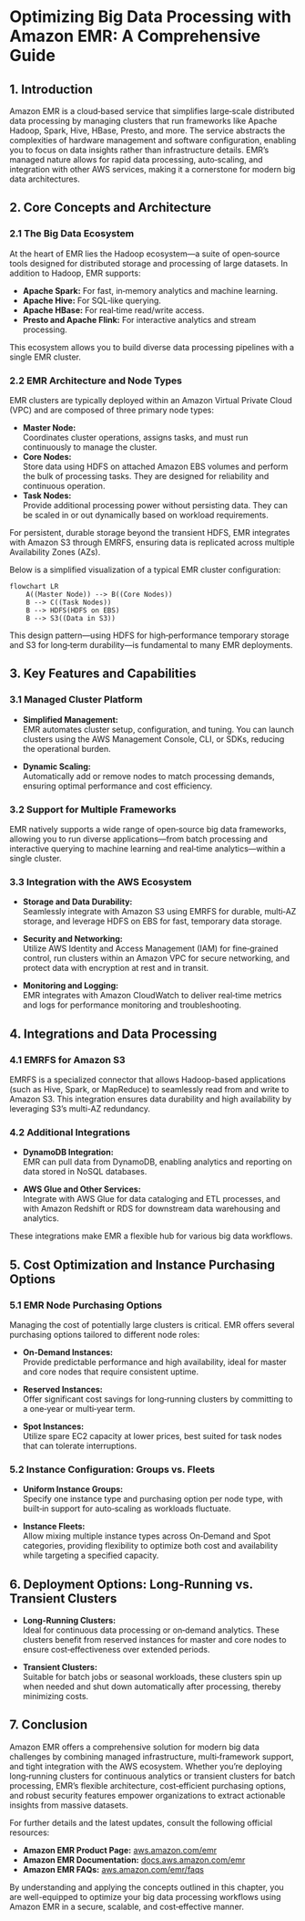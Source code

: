 # Optimizing Big Data Processing with Amazon EMR: A Comprehensive Guide

## 1. Introduction

Amazon EMR is a cloud‑based service that simplifies large‑scale distributed data processing by managing clusters that run frameworks like Apache Hadoop, Spark, Hive, HBase, Presto, and more. The service abstracts the complexities of hardware management and software configuration, enabling you to focus on data insights rather than infrastructure details. EMR’s managed nature allows for rapid data processing, auto‑scaling, and integration with other AWS services, making it a cornerstone for modern big data architectures.  
## 2. Core Concepts and Architecture

### 2.1 The Big Data Ecosystem

At the heart of EMR lies the Hadoop ecosystem—a suite of open‑source tools designed for distributed storage and processing of large datasets. In addition to Hadoop, EMR supports:

- **Apache Spark:** For fast, in‑memory analytics and machine learning.
- **Apache Hive:** For SQL‑like querying.
- **Apache HBase:** For real‑time read/write access.
- **Presto and Apache Flink:** For interactive analytics and stream processing.

This ecosystem allows you to build diverse data processing pipelines with a single EMR cluster.  
### 2.2 EMR Architecture and Node Types

EMR clusters are typically deployed within an Amazon Virtual Private Cloud (VPC) and are composed of three primary node types:

- **Master Node:**  
    Coordinates cluster operations, assigns tasks, and must run continuously to manage the cluster.
- **Core Nodes:**  
    Store data using HDFS on attached Amazon EBS volumes and perform the bulk of processing tasks. They are designed for reliability and continuous operation.
- **Task Nodes:**  
    Provide additional processing power without persisting data. They can be scaled in or out dynamically based on workload requirements.

For persistent, durable storage beyond the transient HDFS, EMR integrates with Amazon S3 through EMRFS, ensuring data is replicated across multiple Availability Zones (AZs).

Below is a simplified visualization of a typical EMR cluster configuration:

```mermaid
flowchart LR
    A((Master Node)) --> B((Core Nodes))
    B --> C((Task Nodes))
    B --> HDFS(HDFS on EBS)
    B --> S3((Data in S3))
```

This design pattern—using HDFS for high‑performance temporary storage and S3 for long‑term durability—is fundamental to many EMR deployments.  
## 3. Key Features and Capabilities

### 3.1 Managed Cluster Platform

- **Simplified Management:**  
    EMR automates cluster setup, configuration, and tuning. You can launch clusters using the AWS Management Console, CLI, or SDKs, reducing the operational burden.
    
- **Dynamic Scaling:**  
    Automatically add or remove nodes to match processing demands, ensuring optimal performance and cost efficiency.
    
### 3.2 Support for Multiple Frameworks

EMR natively supports a wide range of open‑source big data frameworks, allowing you to run diverse applications—from batch processing and interactive querying to machine learning and real‑time analytics—within a single cluster.  

### 3.3 Integration with the AWS Ecosystem

- **Storage and Data Durability:**  
    Seamlessly integrate with Amazon S3 using EMRFS for durable, multi‑AZ storage, and leverage HDFS on EBS for fast, temporary data storage.
    
- **Security and Networking:**  
    Utilize AWS Identity and Access Management (IAM) for fine‑grained control, run clusters within an Amazon VPC for secure networking, and protect data with encryption at rest and in transit.
    
- **Monitoring and Logging:**  
    EMR integrates with Amazon CloudWatch to deliver real‑time metrics and logs for performance monitoring and troubleshooting.  

## 4. Integrations and Data Processing

### 4.1 EMRFS for Amazon S3

EMRFS is a specialized connector that allows Hadoop-based applications (such as Hive, Spark, or MapReduce) to seamlessly read from and write to Amazon S3. This integration ensures data durability and high availability by leveraging S3’s multi-AZ redundancy.  
### 4.2 Additional Integrations

- **DynamoDB Integration:**  
    EMR can pull data from DynamoDB, enabling analytics and reporting on data stored in NoSQL databases.
    
- **AWS Glue and Other Services:**  
    Integrate with AWS Glue for data cataloging and ETL processes, and with Amazon Redshift or RDS for downstream data warehousing and analytics.

These integrations make EMR a flexible hub for various big data workflows.  
## 5. Cost Optimization and Instance Purchasing Options

### 5.1 EMR Node Purchasing Options

Managing the cost of potentially large clusters is critical. EMR offers several purchasing options tailored to different node roles:

- **On‑Demand Instances:**  
    Provide predictable performance and high availability, ideal for master and core nodes that require consistent uptime.
    
- **Reserved Instances:**  
    Offer significant cost savings for long‑running clusters by committing to a one‑year or multi‑year term.
    
- **Spot Instances:**  
    Utilize spare EC2 capacity at lower prices, best suited for task nodes that can tolerate interruptions.
### 5.2 Instance Configuration: Groups vs. Fleets

- **Uniform Instance Groups:**  
    Specify one instance type and purchasing option per node type, with built‑in support for auto‑scaling as workloads fluctuate.
    
- **Instance Fleets:**  
    Allow mixing multiple instance types across On‑Demand and Spot categories, providing flexibility to optimize both cost and availability while targeting a specified capacity.  

## 6. Deployment Options: Long‑Running vs. Transient Clusters

- **Long‑Running Clusters:**  
    Ideal for continuous data processing or on‑demand analytics. These clusters benefit from reserved instances for master and core nodes to ensure cost‑effectiveness over extended periods.
    
- **Transient Clusters:**  
    Suitable for batch jobs or seasonal workloads, these clusters spin up when needed and shut down automatically after processing, thereby minimizing costs.  
## 7. Conclusion

Amazon EMR offers a comprehensive solution for modern big data challenges by combining managed infrastructure, multi‑framework support, and tight integration with the AWS ecosystem. Whether you’re deploying long‑running clusters for continuous analytics or transient clusters for batch processing, EMR’s flexible architecture, cost‑efficient purchasing options, and robust security features empower organizations to extract actionable insights from massive datasets.

For further details and the latest updates, consult the following official resources:

- **Amazon EMR Product Page:** [aws.amazon.com/emr](https://aws.amazon.com/emr/)  
- **Amazon EMR Documentation:** [docs.aws.amazon.com/emr](https://docs.aws.amazon.com/emr/)  
- **Amazon EMR FAQs:** [aws.amazon.com/emr/faqs](https://aws.amazon.com/emr/faqs/)  

By understanding and applying the concepts outlined in this chapter, you are well-equipped to optimize your big data processing workflows using Amazon EMR in a secure, scalable, and cost‑effective manner.